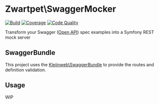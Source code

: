 # Zwartpet\SwaggerMocker
[![Build](https://travis-ci.org/Zwartpet/swagger-mocker.svg?branch=master)](https://travis-ci.org/Zwartpet/swagger-mocker)
[![Coverage](https://coveralls.io/repos/github/Zwartpet/swagger-mocker/badge.svg?branch=master)](https://coveralls.io/github/Zwartpet/swagger-mocker?branch=master)
[![Code Quality](https://scrutinizer-ci.com/g/Zwartpet/swagger-mocker/badges/quality-score.png?b=master)](https://scrutinizer-ci.com/g/Zwartpet/swagger-mocker/?branch=master)

Transform your Swagger ([Open API](https://openapis.org/)) spec examples into a Symfony REST mock server

## SwaggerBundle

This project uses the [Kleijnweb\SwaggerBundle](https://github.com/kleijnweb/swagger-bundle) to provide the routes and definition validation.

## Usage

WIP